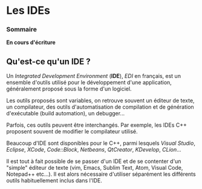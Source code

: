 # Les IDEs

### Sommaire

**En cours d'écriture**

## Qu'est-ce qu'un IDE ?

Un *Integrated Development Environment* (**IDE**), *EDI* en français, est un ensemble d'outils utilisé pour le développement d'une application, généralement proposé sous la forme d'un logiciel.

Les outils proposés sont variables, on retrouve souvent un éditeur de texte, un compilateur, des outils d'automatisation de compilation et de génération d'exécutable (build automation), un debugger...

Parfois, ces outils peuvent être interchangés. Par exemple, les IDEs C++ proposent souvent de modifier le compilateur utilisé.

Beaucoup d'IDE sont disponibles pour le C++, parmi lesquels *Visual Studio*, *Eclipse*, *XCode*, *Code::Block*, *Netbeans*, *QtCreator*, *KDevelop*, *CLion*...

Il est tout à fait possible de se passer d'un IDE et de se contenter d'un "simple" éditeur de texte (vim, Emacs, Sublim Text, Atom, Visual Code, Notepad++ etc...). Il est alors nécessaire d'utiliser séparément les différents outils habituellement inclus dans l'IDE.
